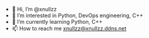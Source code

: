- 👋 Hi, I’m @xnullzz
- 👀 I’m interested in Python, DevOps engineering, C++
- 🌱 I’m currently learning Python, C++
- 📫 How to reach me xnullzz@xnullzz.ddns.net

<!---
xnullzz/xnullzz is a ✨ special ✨ repository because its `README.md` (this file) appears on your GitHub profile.
You can click the Preview link to take a look at your changes.
--->
